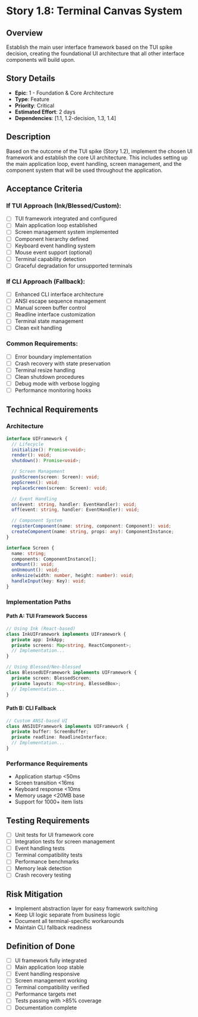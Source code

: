 # Story 1.8: Terminal Canvas System

## Overview

Establish the main user interface framework based on the TUI spike decision, creating the foundational UI architecture that all other interface components will build upon.

## Story Details

- **Epic**: 1 - Foundation & Core Architecture
- **Type**: Feature
- **Priority**: Critical
- **Estimated Effort**: 2 days
- **Dependencies**: [1.1, 1.2-decision, 1.3, 1.4]

## Description

Based on the outcome of the TUI spike (Story 1.2), implement the chosen UI framework and establish the core UI architecture. This includes setting up the main application loop, event handling, screen management, and the component system that will be used throughout the application.

## Acceptance Criteria

### If TUI Approach (Ink/Blessed/Custom):

- [ ] TUI framework integrated and configured
- [ ] Main application loop established
- [ ] Screen management system implemented
- [ ] Component hierarchy defined
- [ ] Keyboard event handling system
- [ ] Mouse event support (optional)
- [ ] Terminal capability detection
- [ ] Graceful degradation for unsupported terminals

### If CLI Approach (Fallback):

- [ ] Enhanced CLI interface architecture
- [ ] ANSI escape sequence management
- [ ] Manual screen buffer control
- [ ] Readline interface customization
- [ ] Terminal state management
- [ ] Clean exit handling

### Common Requirements:

- [ ] Error boundary implementation
- [ ] Crash recovery with state preservation
- [ ] Terminal resize handling
- [ ] Clean shutdown procedures
- [ ] Debug mode with verbose logging
- [ ] Performance monitoring hooks

## Technical Requirements

### Architecture

```typescript
interface UIFramework {
  // Lifecycle
  initialize(): Promise<void>;
  render(): void;
  shutdown(): Promise<void>;

  // Screen Management
  pushScreen(screen: Screen): void;
  popScreen(): void;
  replaceScreen(screen: Screen): void;

  // Event Handling
  on(event: string, handler: EventHandler): void;
  off(event: string, handler: EventHandler): void;

  // Component System
  registerComponent(name: string, component: Component): void;
  createComponent(name: string, props: any): ComponentInstance;
}

interface Screen {
  name: string;
  components: ComponentInstance[];
  onMount(): void;
  onUnmount(): void;
  onResize(width: number, height: number): void;
  handleInput(key: Key): void;
}
```

### Implementation Paths

#### Path A: TUI Framework Success

```typescript
// Using Ink (React-based)
class InkUIFramework implements UIFramework {
  private app: InkApp;
  private screens: Map<string, ReactComponent>;
  // Implementation...
}

// Using Blessed/Neo-blessed
class BlessedUIFramework implements UIFramework {
  private screen: BlessedScreen;
  private layouts: Map<string, BlessedBox>;
  // Implementation...
}
```

#### Path B: CLI Fallback

```typescript
// Custom ANSI-based UI
class ANSIUIFramework implements UIFramework {
  private buffer: ScreenBuffer;
  private readline: ReadlineInterface;
  // Implementation...
}
```

### Performance Requirements

- Application startup <50ms
- Screen transition <16ms
- Keyboard response <10ms
- Memory usage <20MB base
- Support for 1000+ item lists

## Testing Requirements

- [ ] Unit tests for UI framework core
- [ ] Integration tests for screen management
- [ ] Event handling tests
- [ ] Terminal compatibility tests
- [ ] Performance benchmarks
- [ ] Memory leak detection
- [ ] Crash recovery testing

## Risk Mitigation

- Implement abstraction layer for easy framework switching
- Keep UI logic separate from business logic
- Document all terminal-specific workarounds
- Maintain CLI fallback readiness

## Definition of Done

- [ ] UI framework fully integrated
- [ ] Main application loop stable
- [ ] Event handling responsive
- [ ] Screen management working
- [ ] Terminal compatibility verified
- [ ] Performance targets met
- [ ] Tests passing with >85% coverage
- [ ] Documentation complete
